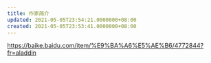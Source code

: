 ```yaml
---
title: 作家简介
updated: 2021-05-05T23:54:21.0000000+08:00
created: 2021-05-05T23:53:41.0000000+08:00
---
```


<https://baike.baidu.com/item/%E9%BA%A6%E5%AE%B6/4772844?fr=aladdin>
